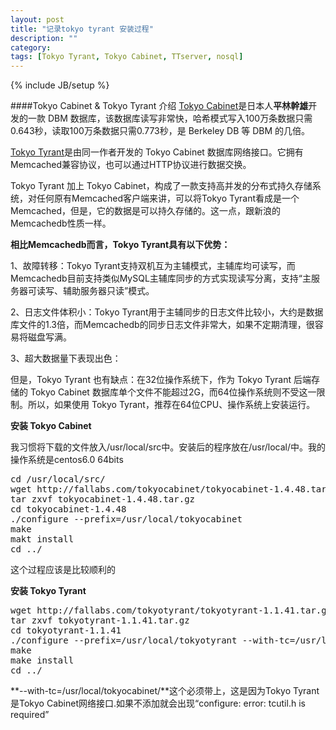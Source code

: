 ```yaml
---
layout: post
title: "记录tokyo tyrant 安装过程"
description: ""
category: 
tags: [Tokyo Tyrant, Tokyo Cabinet, TTserver, nosql]
---
```

{% include JB/setup %}

####Tokyo Cabinet & Tokyo Tyrant 介绍
[Tokyo Cabinet](http://fallabs.com/tokyocabinet/)是日本人**平林幹雄**开发的一款 DBM 数据库，该数据库读写非常快，哈希模式写入100万条数据只需0.643秒，读取100万条数据只需0.773秒，是 Berkeley DB 等 DBM 的几倍。

[Tokyo Tyrant](http://fallabs.com/tokyotyrant/)是由同一作者开发的 Tokyo Cabinet 数据库网络接口。它拥有Memcached兼容协议，也可以通过HTTP协议进行数据交换。

Tokyo Tyrant 加上 Tokyo Cabinet，构成了一款支持高并发的分布式持久存储系统，对任何原有Memcached客户端来讲，可以将Tokyo Tyrant看成是一个Memcached，但是，它的数据是可以持久存储的。这一点，跟新浪的Memcachedb性质一样。

**相比Memcachedb而言，Tokyo Tyrant具有以下优势：**

1、故障转移：Tokyo Tyrant支持双机互为主辅模式，主辅库均可读写，而Memcachedb目前支持类似MySQL主辅库同步的方式实现读写分离，支持“主服务器可读写、辅助服务器只读”模式。

2、日志文件体积小：Tokyo Tyrant用于主辅同步的日志文件比较小，大约是数据库文件的1.3倍，而Memcachedb的同步日志文件非常大，如果不定期清理，很容易将磁盘写满。

3、超大数据量下表现出色：

但是，Tokyo Tyrant 也有缺点：在32位操作系统下，作为 Tokyo Tyrant 后端存储的 Tokyo Cabinet 数据库单个文件不能超过2G，而64位操作系统则不受这一限制。所以，如果使用 Tokyo Tyrant，推荐在64位CPU、操作系统上安装运行。

**安装 Tokyo Cabinet**

我习惯将下载的文件放入/usr/local/src中。安装后的程序放在/usr/local/中。我的操作系统是centos6.0 64bits
<pre class="brush: bash;">
cd /usr/local/src/
wget http://fallabs.com/tokyocabinet/tokyocabinet-1.4.48.tar.gz
tar zxvf tokyocabinet-1.4.48.tar.gz
cd tokyocabinet-1.4.48
./configure --prefix=/usr/local/tokyocabinet
make
makt install
cd ../
</pre>

这个过程应该是比较顺利的

**安装 Tokyo Tyrant**
<pre class="brush: bash;">
wget http://fallabs.com/tokyotyrant/tokyotyrant-1.1.41.tar.gz
tar zxvf tokyotyrant-1.1.41.tar.gz
cd tokyotyrant-1.1.41
./configure --prefix=/usr/local/tokyotyrant --with-tc=/usr/local/tokyocabinet/
make
make install
cd ../
</pre>

**--with-tc=/usr/local/tokyocabinet/**这个必须带上，这是因为Tokyo Tyrant是Tokyo Cabinet网络接口.如果不添加就会出现“configure: error: tcutil.h is required”